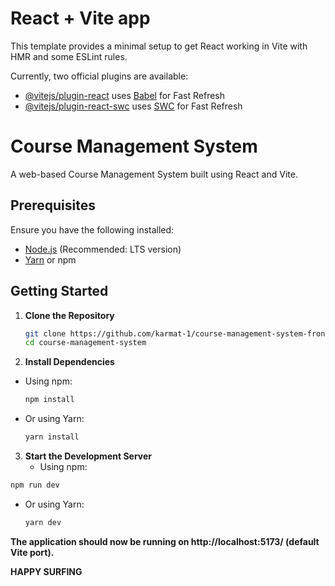 # React + Vite app

This template provides a minimal setup to get React working in Vite with HMR and some ESLint rules.

Currently, two official plugins are available:

- [@vitejs/plugin-react](https://github.com/vitejs/vite-plugin-react/blob/main/packages/plugin-react/README.md) uses [Babel](https://babeljs.io/) for Fast Refresh
- [@vitejs/plugin-react-swc](https://github.com/vitejs/vite-plugin-react-swc) uses [SWC](https://swc.rs/) for Fast Refresh

# Course Management System

A web-based Course Management System built using React and Vite.

## Prerequisites

Ensure you have the following installed:

- [Node.js](https://nodejs.org/) (Recommended: LTS version)
- [Yarn](https://yarnpkg.com/) or npm

## Getting Started

1. **Clone the Repository**

   ```sh
   git clone https://github.com/karmat-1/course-management-system-frontend.git
   cd course-management-system
   ```
2. **Install Dependencies**
- Using npm:
  ```bash
  npm install
  ```
- Or using Yarn:
  ```bash
  yarn install
  ```
3. **Start the Development Server**
   - Using npm:
  ```bash
  npm run dev
  ```
- Or using Yarn:
  ```bash
  yarn dev
  ```
**The application should now be running on http://localhost:5173/ (default Vite port).**

**HAPPY SURFING**
   
